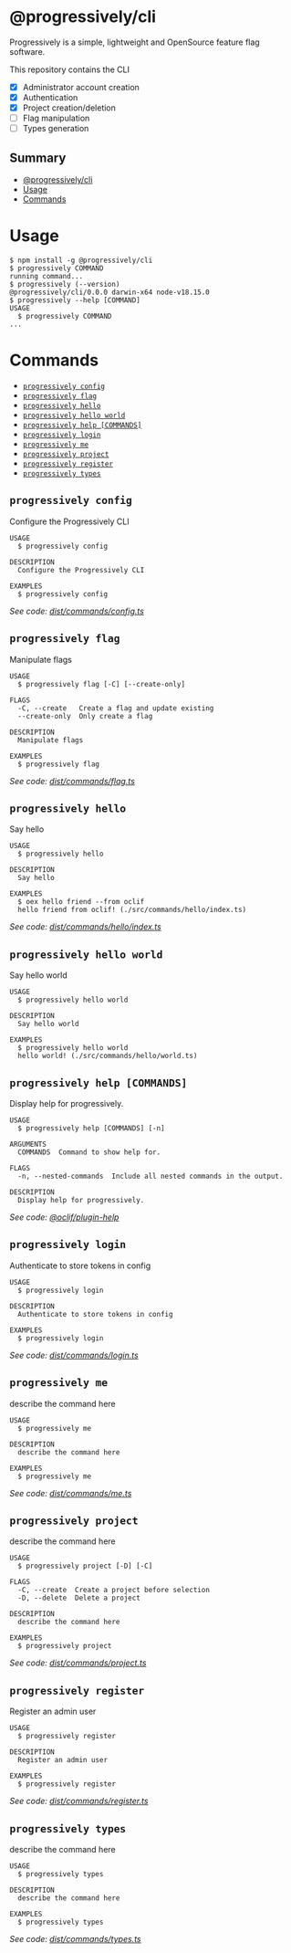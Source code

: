 # @progressively/cli

Progressively is a simple, lightweight and OpenSource feature flag software.

This repository contains the CLI

- [x] Administrator account creation
- [x] Authentication
- [x] Project creation/deletion
- [ ] Flag manipulation
- [ ] Types generation

## Summary

<!-- toc -->
* [@progressively/cli](#progressivelycli)
* [Usage](#usage)
* [Commands](#commands)
<!-- tocstop -->

# Usage

<!-- usage -->
```sh-session
$ npm install -g @progressively/cli
$ progressively COMMAND
running command...
$ progressively (--version)
@progressively/cli/0.0.0 darwin-x64 node-v18.15.0
$ progressively --help [COMMAND]
USAGE
  $ progressively COMMAND
...
```
<!-- usagestop -->

# Commands

<!-- commands -->
* [`progressively config`](#progressively-config)
* [`progressively flag`](#progressively-flag)
* [`progressively hello`](#progressively-hello)
* [`progressively hello world`](#progressively-hello-world)
* [`progressively help [COMMANDS]`](#progressively-help-commands)
* [`progressively login`](#progressively-login)
* [`progressively me`](#progressively-me)
* [`progressively project`](#progressively-project)
* [`progressively register`](#progressively-register)
* [`progressively types`](#progressively-types)

## `progressively config`

Configure the Progressively CLI

```
USAGE
  $ progressively config

DESCRIPTION
  Configure the Progressively CLI

EXAMPLES
  $ progressively config
```

_See code: [dist/commands/config.ts](https://github.com/jean-smaug/cli/blob/v0.0.0/dist/commands/config.ts)_

## `progressively flag`

Manipulate flags

```
USAGE
  $ progressively flag [-C] [--create-only]

FLAGS
  -C, --create   Create a flag and update existing
  --create-only  Only create a flag

DESCRIPTION
  Manipulate flags

EXAMPLES
  $ progressively flag
```

_See code: [dist/commands/flag.ts](https://github.com/jean-smaug/cli/blob/v0.0.0/dist/commands/flag.ts)_

## `progressively hello`

Say hello

```
USAGE
  $ progressively hello

DESCRIPTION
  Say hello

EXAMPLES
  $ oex hello friend --from oclif
  hello friend from oclif! (./src/commands/hello/index.ts)
```

_See code: [dist/commands/hello/index.ts](https://github.com/jean-smaug/cli/blob/v0.0.0/dist/commands/hello/index.ts)_

## `progressively hello world`

Say hello world

```
USAGE
  $ progressively hello world

DESCRIPTION
  Say hello world

EXAMPLES
  $ progressively hello world
  hello world! (./src/commands/hello/world.ts)
```

## `progressively help [COMMANDS]`

Display help for progressively.

```
USAGE
  $ progressively help [COMMANDS] [-n]

ARGUMENTS
  COMMANDS  Command to show help for.

FLAGS
  -n, --nested-commands  Include all nested commands in the output.

DESCRIPTION
  Display help for progressively.
```

_See code: [@oclif/plugin-help](https://github.com/oclif/plugin-help/blob/v5.2.11/src/commands/help.ts)_

## `progressively login`

Authenticate to store tokens in config

```
USAGE
  $ progressively login

DESCRIPTION
  Authenticate to store tokens in config

EXAMPLES
  $ progressively login
```

_See code: [dist/commands/login.ts](https://github.com/jean-smaug/cli/blob/v0.0.0/dist/commands/login.ts)_

## `progressively me`

describe the command here

```
USAGE
  $ progressively me

DESCRIPTION
  describe the command here

EXAMPLES
  $ progressively me
```

_See code: [dist/commands/me.ts](https://github.com/jean-smaug/cli/blob/v0.0.0/dist/commands/me.ts)_

## `progressively project`

describe the command here

```
USAGE
  $ progressively project [-D] [-C]

FLAGS
  -C, --create  Create a project before selection
  -D, --delete  Delete a project

DESCRIPTION
  describe the command here

EXAMPLES
  $ progressively project
```

_See code: [dist/commands/project.ts](https://github.com/jean-smaug/cli/blob/v0.0.0/dist/commands/project.ts)_

## `progressively register`

Register an admin user

```
USAGE
  $ progressively register

DESCRIPTION
  Register an admin user

EXAMPLES
  $ progressively register
```

_See code: [dist/commands/register.ts](https://github.com/jean-smaug/cli/blob/v0.0.0/dist/commands/register.ts)_

## `progressively types`

describe the command here

```
USAGE
  $ progressively types

DESCRIPTION
  describe the command here

EXAMPLES
  $ progressively types
```

_See code: [dist/commands/types.ts](https://github.com/jean-smaug/cli/blob/v0.0.0/dist/commands/types.ts)_
<!-- commandsstop -->
